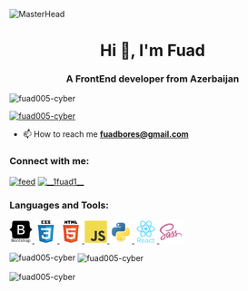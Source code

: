 ![MasterHead](https://files.realpython.com/media/HTML-And-CSS-For-Python-Developers_Watermarked.971e946a417f.jpg)


<h1 align="center">Hi 👋, I'm Fuad</h1>
<h3 align="center">A FrontEnd developer from Azerbaijan</h3>

<p align="left"> <img src="https://komarev.com/ghpvc/?username=fuad005-cyber&label=Profile%20views&color=0e75b6&style=flat" alt="fuad005-cyber" /> </p>

<p align="left"> <a href="https://github.com/ryo-ma/github-profile-trophy"><img src="https://github-profile-trophy.vercel.app/?username=fuad005-cyber" alt="fuad005-cyber" /></a> </p>

- 📫 How to reach me **fuadbores@gmail.com**

<h3 align="left">Connect with me:</h3>
<p align="left">
<a href="https://linkedin.com/in/feed" target="blank"><img align="center" src="https://raw.githubusercontent.com/rahuldkjain/github-profile-readme-generator/master/src/images/icons/Social/linked-in-alt.svg" alt="feed" height="30" width="40" /></a>
<a href="https://instagram.com/__1fuad1__" target="blank"><img align="center" src="https://raw.githubusercontent.com/rahuldkjain/github-profile-readme-generator/master/src/images/icons/Social/instagram.svg" alt="__1fuad1__" height="30" width="40" /></a>
</p>

<h3 align="left">Languages and Tools:</h3>
<p align="left"> <a href="https://getbootstrap.com" target="_blank" rel="noreferrer"> <img src="https://raw.githubusercontent.com/devicons/devicon/master/icons/bootstrap/bootstrap-plain-wordmark.svg" alt="bootstrap" width="40" height="40"/> </a> <a href="https://www.w3schools.com/css/" target="_blank" rel="noreferrer"> <img src="https://raw.githubusercontent.com/devicons/devicon/master/icons/css3/css3-original-wordmark.svg" alt="css3" width="40" height="40"/> </a> <a href="https://www.w3.org/html/" target="_blank" rel="noreferrer"> <img src="https://raw.githubusercontent.com/devicons/devicon/master/icons/html5/html5-original-wordmark.svg" alt="html5" width="40" height="40"/> </a> <a href="https://developer.mozilla.org/en-US/docs/Web/JavaScript" target="_blank" rel="noreferrer"> <img src="https://raw.githubusercontent.com/devicons/devicon/master/icons/javascript/javascript-original.svg" alt="javascript" width="40" height="40"/> </a> <a href="https://www.python.org" target="_blank" rel="noreferrer"> <img src="https://raw.githubusercontent.com/devicons/devicon/master/icons/python/python-original.svg" alt="python" width="40" height="40"/> </a> <a href="https://reactjs.org/" target="_blank" rel="noreferrer"> <img src="https://raw.githubusercontent.com/devicons/devicon/master/icons/react/react-original-wordmark.svg" alt="react" width="40" height="40"/> </a> <a href="https://sass-lang.com" target="_blank" rel="noreferrer"> <img src="https://raw.githubusercontent.com/devicons/devicon/master/icons/sass/sass-original.svg" alt="sass" width="40" height="40"/> </a> </p>

<p><img align="left" src="https://github-readme-stats.vercel.app/api/top-langs?username=fuad005-cyber&show_icons=true&locale=en&layout=compact" alt="fuad005-cyber" /></p>

<p>&nbsp;<img align="center" src="https://github-readme-stats.vercel.app/api?username=fuad005-cyber&show_icons=true&locale=en" alt="fuad005-cyber" /></p>

<p><img align="center" src="https://github-readme-streak-stats.herokuapp.com/?user=fuad005-cyber&" alt="fuad005-cyber" /></p>
